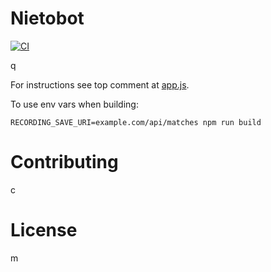 # Nietobot
[![CI](https://github.com/juanmanuelramallo/q/actions/workflows/ci.yml/badge.svg)](https://github.com/juanmanuelramallo/q/actions/workflows/ci.yml)

q

For instructions see top comment at [app.js](src/app.js).

To use env vars when building:

```
RECORDING_SAVE_URI=example.com/api/matches npm run build
```

# Contributing

c

# License

m
